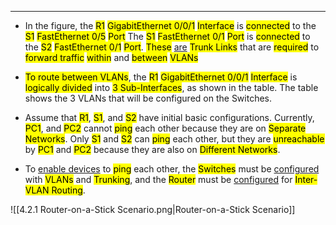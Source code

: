 
---
- In the figure, the <mark class="hltr-cyan">R1</mark> <mark class="hltr-green">GigabitEthernet 0/0/1</mark> <mark class="hltr-yellow">Interface</mark> is <mark class="hltr-pink">connected</mark> to the <mark class="hltr-cyan">S1</mark> <mark class="hltr-green">FastEthernet 0/5</mark> <mark class="hltr-yellow">Port</mark>
  The <mark class="hltr-cyan">S1</mark> <mark class="hltr-green">FastEthernet 0/1</mark> <mark class="hltr-yellow">Port</mark> is <mark class="hltr-pink">connected</mark> to the <mark class="hltr-cyan">S2</mark> <mark class="hltr-green">FastEthernet 0/1</mark> <mark class="hltr-yellow">Port</mark>.
  <mark class="hltr-red">These</mark> <u>are</u> <mark class="hltr-cyan">Trunk Links</mark> that are <mark class="hltr-green">required</mark> to <mark class="hltr-yellow">forward traffic</mark> <mark class="hltr-orange">within</mark> and <mark class="hltr-orange">between</mark> <mark class="hltr-pink">VLANs</mark>
  
- <mark class="hltr-red">To route between VLANs</mark>, the <mark class="hltr-cyan">R1</mark> <mark class="hltr-green">GigabitEthernet 0/0/1</mark> <mark class="hltr-yellow">Interface</mark> is <mark class="hltr-pink">logically divided</mark> into <mark class="hltr-orange">3 Sub-Interfaces</mark>, as shown in the table.
  The table shows the 3 VLANs that will be configured on the Switches.
  
- Assume that <mark class="hltr-cyan">R1</mark>, <mark class="hltr-cyan">S1</mark>, and <mark class="hltr-cyan">S2</mark> have initial basic configurations.
  Currently, <mark class="hltr-green">PC1</mark>, and <mark class="hltr-green">PC2</mark> cannot <mark class="hltr-red">ping</mark> each other because they are on <mark class="hltr-yellow">Separate Networks</mark>.
  Only <mark class="hltr-cyan">S1</mark> and <mark class="hltr-cyan">S2</mark> can <mark class="hltr-red">ping</mark> each other, but they are <mark class="hltr-pink">unreachable</mark> by <mark class="hltr-green">PC1</mark> and <mark class="hltr-green">PC2</mark> because they
  are also on <mark class="hltr-yellow">Different Networks</mark>.

- To <u>enable devices</u> to <mark class="hltr-red">ping</mark> each other, the <mark class="hltr-yellow">Switches</mark> must be <u>configured</u> with <mark class="hltr-pink">VLANs</mark> and <mark class="hltr-pink">Trunking</mark>, and the <mark class="hltr-yellow">Router</mark> must be <u>configured</u> for <mark class="hltr-green">Inter-VLAN Routing</mark>.

![[4.2.1 Router-on-a-Stick Scenario.png|Router-on-a-Stick Scenario]]
